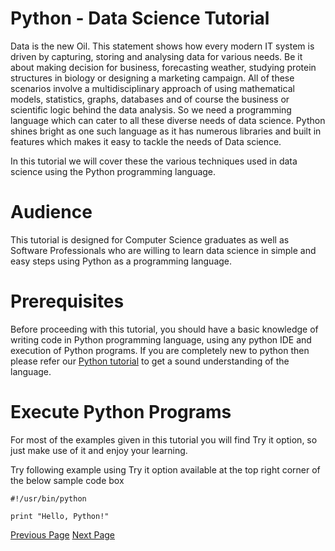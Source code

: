 # Python - Data Science Tutorial

Data is the new Oil. This statement shows how every modern IT system is driven by capturing, storing and analysing data for various needs. Be it about making decision for business, forecasting weather, studying protein structures in biology or designing a marketing campaign. All of these scenarios involve a multidisciplinary approach of using mathematical models, statistics, graphs, databases and of course the business or scientific logic behind the data analysis. So we need a programming language which can cater to all these diverse needs of data science. Python shines bright as one such language as it has numerous libraries and built in features which makes it easy to tackle the needs of Data science.

In this tutorial we will cover these the various techniques used in data science using the Python programming language.

# Audience
This tutorial is designed for Computer Science graduates as well as Software Professionals who are willing to learn data science in simple and easy steps using Python as a programming language.

# Prerequisites
Before proceeding with this tutorial, you should have a basic knowledge of writing code in Python programming language, using any python IDE and execution of Python programs. If you are completely new to python then please refer our [Python tutorial](https://www.tutorialspoint.com/python/index.htm)  to get a sound understanding of the language.

# Execute Python Programs
For most of the examples given in this tutorial you will find Try it option, so just make use of it and enjoy your learning.

Try following example using Try it option available at the top right corner of the below sample code box 

```
#!/usr/bin/python

print "Hello, Python!"
```

[Previous Page](../python_data_science/index.md) [Next Page](../python_data_science/python_data_science_introduction.md) 
